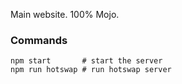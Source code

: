 Main website. 100% Mojo.


### Commands

```
npm start       # start the server
npm run hotswap # run hotswap server
```
